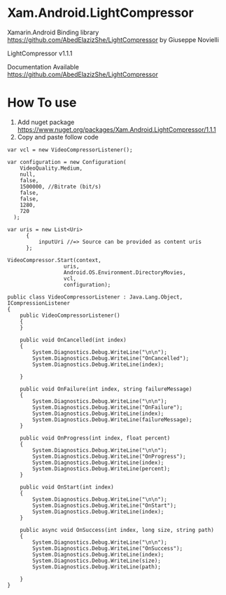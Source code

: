 # Xam.Android.LightCompressor

Xamarin.Android Binding library https://github.com/AbedElazizShe/LightCompressor by Giuseppe Novielli

LightCompressor v1.1.1

Documentation Available https://github.com/AbedElazizShe/LightCompressor

# How To use
1.  Add nuget package https://www.nuget.org/packages/Xam.Android.LightCompressor/1.1.1
2.  Copy and paste follow code

```
var vcl = new VideoCompressorListener();

var configuration = new Configuration(
    VideoQuality.Medium,
    null,
    false,
    1500000, //Bitrate (bit/s)
    false,
    false,
    1280,
    720
  );

var uris = new List<Uri>
      {
          inputUri //=> Source can be provided as content uris
      };

VideoCompressor.Start(context,
                  uris,
                  Android.OS.Environment.DirectoryMovies,
                  vcl,
                  configuration);
                  
public class VideoCompressorListener : Java.Lang.Object, ICompressionListener
{
    public VideoCompressorListener()
    {
    }

    public void OnCancelled(int index)
    {
        System.Diagnostics.Debug.WriteLine("\n\n");
        System.Diagnostics.Debug.WriteLine("OnCancelled");
        System.Diagnostics.Debug.WriteLine(index);

    }

    public void OnFailure(int index, string failureMessage)
    {
        System.Diagnostics.Debug.WriteLine("\n\n");
        System.Diagnostics.Debug.WriteLine("OnFailure");
        System.Diagnostics.Debug.WriteLine(index);
        System.Diagnostics.Debug.WriteLine(failureMessage);
    }

    public void OnProgress(int index, float percent)
    {
        System.Diagnostics.Debug.WriteLine("\n\n");
        System.Diagnostics.Debug.WriteLine("OnProgress");
        System.Diagnostics.Debug.WriteLine(index);
        System.Diagnostics.Debug.WriteLine(percent);
    }

    public void OnStart(int index)
    {
        System.Diagnostics.Debug.WriteLine("\n\n");
        System.Diagnostics.Debug.WriteLine("OnStart");
        System.Diagnostics.Debug.WriteLine(index);
    }

    public async void OnSuccess(int index, long size, string path)
    {
        System.Diagnostics.Debug.WriteLine("\n\n");
        System.Diagnostics.Debug.WriteLine("OnSuccess");
        System.Diagnostics.Debug.WriteLine(index);
        System.Diagnostics.Debug.WriteLine(size);
        System.Diagnostics.Debug.WriteLine(path);

    }
}                  
```                  
                  
